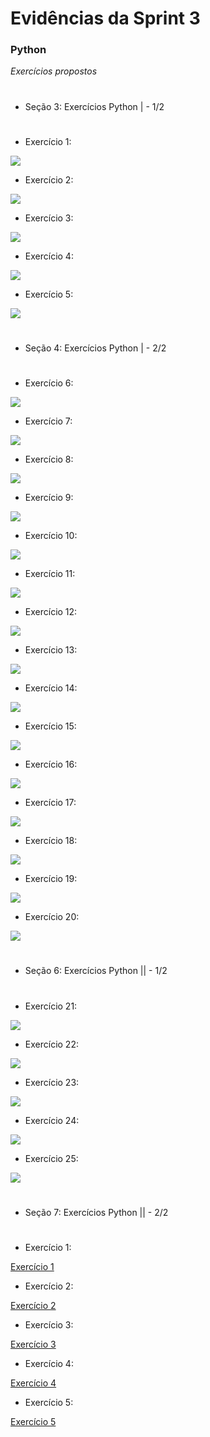 #
# Evidências da Sprint 3

### Python

*Exercícios propostos*

#
* Seção 3: Exercícios Python | - 1/2
#

  - Exercício 1: 
  
  ![](https://github.com/catarwnalud/pbCompass/blob/master/sprint_3/evidencias/py1e1parte1.png)

  - Exercício 2: 
  
  ![](https://github.com/catarwnalud/pbCompass/blob/master/sprint_3/evidencias/py1e2parte1.png)

  - Exercício 3: 
  
  ![](https://github.com/catarwnalud/pbCompass/blob/master/sprint_3/evidencias/py1e3parte1.png)

  - Exercício 4:
  
  ![](https://github.com/catarwnalud/pbCompass/blob/master/sprint_3/evidencias/py1e4parte1.png)

  - Exercício 5: 
  
  ![](https://github.com/catarwnalud/pbCompass/blob/master/sprint_3/evidencias/py1e5parte1.png)

# 
* Seção 4: Exercícios Python | - 2/2
#
  - Exercício 6: 
  
  ![](https://github.com/catarwnalud/pbCompass/blob/master/sprint_3/evidencias/py1e6parte2.png)

  - Exercício 7: 
  
  ![](https://github.com/catarwnalud/pbCompass/blob/master/sprint_3/evidencias/py1e7parte2.png)

  - Exercício 8: 
  
  ![](https://github.com/catarwnalud/pbCompass/blob/master/sprint_3/evidencias/py1e8parte2.png)

  - Exercício 9: 
  
  ![](https://github.com/catarwnalud/pbCompass/blob/master/sprint_3/evidencias/py1e9parte2.png)

  - Exercício 10: 
  
  ![](https://github.com/catarwnalud/pbCompass/blob/master/sprint_3/evidencias/py1e10parte2.png)

  - Exercício 11: 
  
  ![](https://github.com/catarwnalud/pbCompass/blob/master/sprint_3/evidencias/py1e11parte2.png)

  - Exercício 12: 
  
  ![](https://github.com/catarwnalud/pbCompass/blob/master/sprint_3/evidencias/py1e12parte2.png)  
  
  - Exercício 13: 
  
  ![](https://github.com/catarwnalud/pbCompass/blob/master/sprint_3/evidencias/py1e13parte2.png)

  - Exercício 14: 
  
  ![](https://github.com/catarwnalud/pbCompass/blob/master/sprint_3/evidencias/py1e14parte2.png)
  
  - Exercício 15: 
  
  ![](https://github.com/catarwnalud/pbCompass/blob/master/sprint_3/evidencias/py1e15parte2.png)
  
  - Exercício 16: 
  
  ![](https://github.com/catarwnalud/pbCompass/blob/master/sprint_3/evidencias/py1e16parte2.png)

   - Exercício 17: 
  
  ![](https://github.com/catarwnalud/pbCompass/blob/master/sprint_3/evidencias/py1e17parte2.png)

   - Exercício 18: 
  
  ![](https://github.com/catarwnalud/pbCompass/blob/master/sprint_3/evidencias/py1e18parte2.png)
  
  - Exercício 19: 
  
  ![](https://github.com/catarwnalud/pbCompass/blob/master/sprint_3/evidencias/py1e19parte2.png)
  
  - Exercício 20: 
  
  ![](https://github.com/catarwnalud/pbCompass/blob/master/sprint_3/evidencias/py1e20parte2.png)

# 
* Seção 6: Exercícios Python || - 1/2
#
  - Exercício 21: 
  
  ![](https://github.com/catarwnalud/pbCompass/blob/master/sprint_3/evidencias/py2e21parte1.png)

  - Exercício 22: 
  
  ![](https://github.com/catarwnalud/pbCompass/blob/master/sprint_3/evidencias/py2e22parte1.png)
  
  - Exercício 23: 
  
  ![](https://github.com/catarwnalud/pbCompass/blob/master/sprint_3/evidencias/py2e23parte1.png)
  
  - Exercício 24:

  ![](https://github.com/catarwnalud/pbCompass/blob/master/sprint_3/evidencias/py2e24parte1.png)
  
  - Exercício 25: 
  
  ![](https://github.com/catarwnalud/pbCompass/blob/master/sprint_3/evidencias/py2e25parte1.png)

# 
* Seção 7: Exercícios Python || - 2/2
#
  - Exercício 1: 
  
  [Exercício 1](https://github.com/catarwnalud/pbCompass/blob/master/sprint_3/evidencias/etapa1.txt)

  - Exercício 2: 
  
  [Exercício 2](https://github.com/catarwnalud/pbCompass/blob/master/sprint_3/evidencias/etapa2.txt)

  - Exercício 3: 
  
  [Exercício 3](https://github.com/catarwnalud/pbCompass/blob/master/sprint_3/evidencias/etapa3.txt)

  - Exercício 4: 
  
  [Exercício 4](https://github.com/catarwnalud/pbCompass/blob/master/sprint_3/evidencias/etapa4.txt)

  - Exercício 5: 
  
  [Exercício 5](https://github.com/catarwnalud/pbCompass/blob/master/sprint_3/evidencias/etapa5.txt)

#